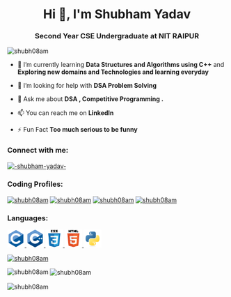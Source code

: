 <h1 align="center">Hi 👋, I'm Shubham Yadav</h1>
<h3 align="center">Second Year CSE Undergraduate at NIT RAIPUR</h3>

<p align="left"> <img src="https://komarev.com/ghpvc/?username=shubh08am&label=Visitors%20Count&color=0e75b6&style=flat" alt="shubh08am" /> </p>



- 🌱 I’m currently learning **Data Structures and Algorithms using C++** and **Exploring new domains and Technologies and learning everyday**

- 🤝 I’m looking for help with **DSA Problem Solving**

- 💬 Ask me about **DSA , Competitive Programming .**

- 📫 You can reach me on **LinkedIn** 

- ⚡ Fun Fact **Too much serious to be funny**

<h3 align="left">Connect with me:</h3>
<p align="left">
<a href="https://linkedin.com/in/-shubham-yadav-" target="blank"><img align="center" src="https://raw.githubusercontent.com/rahuldkjain/github-profile-readme-generator/master/src/images/icons/Social/linked-in-alt.svg" alt="-shubham-yadav-" height="30" width="40" /></a>
 <h3 align="left">Coding Profiles:</h3>
<p align="left">  
<a href="https://www.codechef.com/users/imshubham_08" target="blank"><img align="center" src="https://cdn.jsdelivr.net/npm/simple-icons@3.1.0/icons/codechef.svg" alt="shubh08am" height="30" width="40" /></a>
<a href="https://codeforces.com/profile/Shubh08am" target="blank"><img align="center" src="https://cdn.jsdelivr.net/npm/simple-icons@3.1.0/icons/codeforces.svg" alt="shubh08am" height="30" width="40" /></a>
<a href="https://www.hackerrank.com/shubh08am" target="blank"><img align="center" src="https://raw.githubusercontent.com/rahuldkjain/github-profile-readme-generator/master/src/images/icons/Social/hackerrank.svg" alt="shubh08am" height="30" width="40" /></a>
<a href="https://www.leetcode.com/shubh08am" target="blank"><img align="center" src="https://raw.githubusercontent.com/rahuldkjain/github-profile-readme-generator/master/src/images/icons/Social/leet-code.svg" alt="shubh08am" height="30" width="40" /></a>
</p>

<h3 align="left">Languages:</h3>
<p align="left"> <a href="https://www.cprogramming.com/" target="_blank" rel="noreferrer"> <img src="https://raw.githubusercontent.com/devicons/devicon/master/icons/c/c-original.svg" alt="c" width="40" height="40"/> </a> <a href="https://www.w3schools.com/cpp/" target="_blank" rel="noreferrer"> <img src="https://raw.githubusercontent.com/devicons/devicon/master/icons/cplusplus/cplusplus-original.svg" alt="cplusplus" width="40" height="40"/> </a> <a href="https://www.w3schools.com/css/" target="_blank" rel="noreferrer"> <img src="https://raw.githubusercontent.com/devicons/devicon/master/icons/css3/css3-original-wordmark.svg" alt="css3" width="40" height="40"/> </a> <a href="https://www.w3.org/html/" target="_blank" rel="noreferrer"> <img src="https://raw.githubusercontent.com/devicons/devicon/master/icons/html5/html5-original-wordmark.svg" alt="html5" width="40" height="40"/> </a> <a href="https://www.python.org" target="_blank" rel="noreferrer"> <img src="https://raw.githubusercontent.com/devicons/devicon/master/icons/python/python-original.svg" alt="python" width="40" height="40"/> </a> </p>

<p align="left"> <a href="https://github.com/ryo-ma/github-profile-trophy"><img src="https://github-profile-trophy.vercel.app/?username=shubh08am" alt="shubh08am" /></a> </p>

<p><img align="left" src="https://github-readme-stats.vercel.app/api/top-langs?username=shubh08am&show_icons=true&locale=en&layout=compact" alt="shubh08am" /></p>

<p>&nbsp;<img align="center" src="https://github-readme-stats.vercel.app/api?username=shubh08am&show_icons=true&locale=en" alt="shubh08am" /></p>

<p><img align="center" src="https://github-readme-streak-stats.herokuapp.com/?user=shubh08am&" alt="shubh08am" /></p>


<!---
Shubh08am/Shubh08am is a ✨ special ✨ repository because its `README.md` (this file) appears on your GitHub profile.
You can click the Preview link to take a look at your changes.
--->
